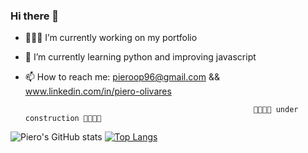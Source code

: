 ### Hi there 👋

- 👨🏼‍💻 I’m currently working on my portfolio 
- 🌱 I’m currently learning python and improving javascript
- 📫 How to reach me: pieroop96@gmail.com && www.linkedin.com/in/piero-olivares


                                                         🚧🚧🚧🚧 under construction 🚧🚧🚧🚧
![Piero's GitHub stats](https://github-readme-stats.vercel.app/api?username=Pier-96&theme=dark&show_icons=true)
[![Top Langs](https://github-readme-stats.vercel.app/api/top-langs/?username=Pier-96&layout=compact)](https://github.com/Pier-96/github-readme-stats)


